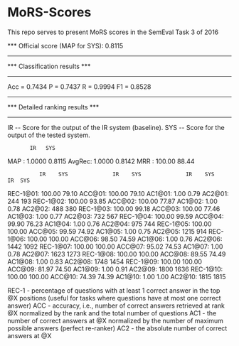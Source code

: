 # MoRS-Scores
This repo serves to present MoRS scores in the SemEval Task 3 of 2016


*** Official score (MAP for SYS): 0.8115


******************************
*** Classification results ***
******************************

Acc = 0.7434
P   = 0.7437
R   = 0.9994
F1  = 0.8528


********************************
*** Detailed ranking results ***
********************************

IR  -- Score for the output of the IR system (baseline).
SYS -- Score for the output of the tested system.

           IR   SYS
MAP   : 1.0000 0.8115
AvgRec: 1.0000 0.8142
MRR   : 100.00  88.44

              IR    SYS              IR    SYS              IR    SYS            IR  SYS
REC-1@01: 100.00  79.10  ACC@01: 100.00  79.10  AC1@01:   1.00   0.79  AC2@01:  244  193
REC-1@02: 100.00  93.85  ACC@02: 100.00  77.87  AC1@02:   1.00   0.78  AC2@02:  488  380
REC-1@03: 100.00  99.18  ACC@03: 100.00  77.46  AC1@03:   1.00   0.77  AC2@03:  732  567
REC-1@04: 100.00  99.59  ACC@04:  99.90  76.23  AC1@04:   1.00   0.76  AC2@04:  975  744
REC-1@05: 100.00 100.00  ACC@05:  99.59  74.92  AC1@05:   1.00   0.75  AC2@05: 1215  914
REC-1@06: 100.00 100.00  ACC@06:  98.50  74.59  AC1@06:   1.00   0.76  AC2@06: 1442 1092
REC-1@07: 100.00 100.00  ACC@07:  95.02  74.53  AC1@07:   1.00   0.78  AC2@07: 1623 1273
REC-1@08: 100.00 100.00  ACC@08:  89.55  74.49  AC1@08:   1.00   0.83  AC2@08: 1748 1454
REC-1@09: 100.00 100.00  ACC@09:  81.97  74.50  AC1@09:   1.00   0.91  AC2@09: 1800 1636
REC-1@10: 100.00 100.00  ACC@10:  74.39  74.39  AC1@10:   1.00   1.00  AC2@10: 1815 1815

REC-1 - percentage of questions with at least 1 correct answer in the top @X positions (useful for tasks where questions have at most one correct answer)
ACC   - accuracy, i.e., number of correct answers retrieved at rank @X normalized by the rank and the total number of questions
AC1   - the number of correct answers at @X normalized by the number of maximum possible answers (perfect re-ranker)
AC2   - the absolute number of correct answers at @X
